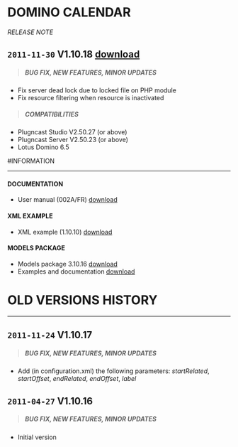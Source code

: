# DOMINO CALENDAR
*RELEASE NOTE*

## `2011-11-30` V1.10.18 [download](https://github.com/Qeedji/archives/blob/master/downloads/applets/pcs-wa-domino-V1.10.16/domino-calendar-V1.10.18/domino-calendar-V1.10.18.saz)
>##### **BUG FIX, NEW FEATURES, MINOR UPDATES**
- Fix server dead lock due to locked file on PHP module
- Fix resource filtering when resource is inactivated
>##### **COMPATIBILITIES**
- Plugncast Studio V2.50.27 (or above)
- Plugncast Server V2.50.23 (or above)
- Lotus Domino 6.5

#INFORMATION
***********************************************************************

#### **DOCUMENTATION**
- User manual (002A/FR) [download](https://github.com/Qeedji/archives/blob/master/downloads/applets/pcs-wa-domino-V1.10.16/domino-calendar-V1.10.18/domino-calendar-manuel-utilisateur-002A_fr.pdf)
#### **XML EXAMPLE**
- XML example (1.10.10) [download](https://github.com/Qeedji/archives/blob/master/downloads/applets/pcs-wa-domino-V1.10.16/domino-calendar-V1.10.18/configuration-example.xml)
#### **MODELS PACKAGE**
- Models package 3.10.16 [download](https://github.com/Qeedji/archives/blob/master/downloads/applets/pcs-wa-domino-V1.10.16/models-V3.10.16/models-V3.10.16.zip)
- Examples and documentation [download](https://github.com/Qeedji/archives/blob/master/downloads/applets/pcs-wa-domino-V1.10.16/models-V3.10.16/examples-and-documentation.zip)

# OLD VERSIONS HISTORY
*********************************************************************************************************

## `2011-11-24` V1.10.17
>##### **BUG FIX, NEW FEATURES, MINOR UPDATES**
- Add (in configuration.xml) the following parameters: *startRelated*, *startOffset*, *endRelated*, *endOffset*, *label*

## `2011-04-27` V1.10.16
>##### **BUG FIX, NEW FEATURES, MINOR UPDATES**
- Initial version
